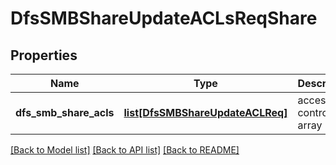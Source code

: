# DfsSMBShareUpdateACLsReqShare

## Properties
Name | Type | Description | Notes
------------ | ------------- | ------------- | -------------
**dfs_smb_share_acls** | [**list[DfsSMBShareUpdateACLReq]**](DfsSMBShareUpdateACLReq.md) | access control array | [optional] 

[[Back to Model list]](../README.md#documentation-for-models) [[Back to API list]](../README.md#documentation-for-api-endpoints) [[Back to README]](../README.md)


